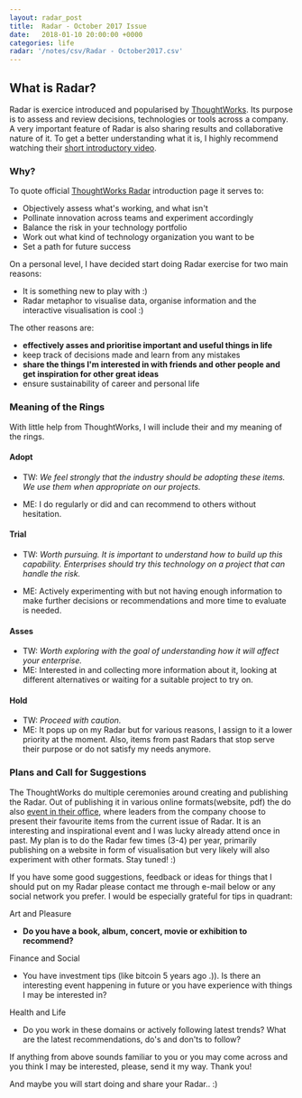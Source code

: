 ```yaml
---
layout: radar_post
title:  Radar - October 2017 Issue
date:   2018-01-10 20:00:00 +0000
categories: life
radar: '/notes/csv/Radar - October2017.csv'
---
```


## What is Radar?

Radar is exercice introduced and popularised by [ThoughtWorks](https://www.thoughtworks.com/).
Its purpose is to assess and review decisions, technologies or tools across a company.
A very important feature of Radar is also sharing results and collaborative nature of it.
To get a better understanding what it is, I highly recommend watching their [short introductory video](https://www.thoughtworks.com/radar/byor).


### Why?

To quote official [ThoughtWorks Radar](https://www.thoughtworks.com/radar/byor) introduction page it serves to:

* Objectively assess what's working, and what isn't
* Pollinate innovation across teams and experiment accordingly
* Balance the risk in your technology portfolio
* Work out what kind of technology organization you want to be
* Set a path for future success

On a personal level, I have decided start doing Radar exercise for two main reasons:

* It is something new to play with :)
* Radar metaphor to visualise data, organise information and the interactive visualisation is cool :)

The other reasons are:

- **effectively asses and prioritise important and useful things in life**
- keep track of decisions made and learn from any mistakes
- **share the things I'm interested in with friends and other people and get inspiration for other great ideas**
- ensure sustainability of career and personal life

### Meaning of the Rings

With little help from ThoughtWorks, I will include their and my meaning of the rings.

#### Adopt

- TW: *We feel strongly that the industry should be adopting these items. We use them when appropriate on our projects.*

- ME: I do regularly or did and can recommend to others without hesitation.

#### Trial

- TW: *Worth pursuing. It is important to understand how to build up this capability. Enterprises should try this technology on a project that can handle the risk.*

- ME: Actively experimenting with but not having enough information to make further decisions or recommendations and more time to evaluate is needed.

#### Asses

- TW: *Worth exploring with the goal of understanding how it will affect your enterprise.*
- ME: Interested in and collecting more information about it, looking at different alternatives or waiting for a suitable project to try on.

#### Hold

- TW: *Proceed with caution.*
- ME: It pops up on my Radar but for various reasons, I assign to it a lower priority at the moment. Also, items from past Radars that stop serve their purpose or do not satisfy my needs anymore.

### Plans and Call for Suggestions

The ThoughtWorks do multiple ceremonies around creating and publishing the Radar.
Out of publishing it in various online formats(website, pdf) the do also [event in their office](https://info.thoughtworks.com/techradar-london17.html),
where leaders from the company choose to present their favourite items from the current issue of Radar.
It is an interesting and inspirational event and I was lucky already attend once in past.
My plan is to do the Radar few times (3-4) per year, primarily publishing on a website in form of visualisation
but very likely will also experiment with other formats. Stay tuned! :)

If you have some good suggestions, feedback or ideas for things that I should put on my Radar please contact me through e-mail below or any social network you prefer.
I would be especially grateful for tips in quadrant:

Art and Pleasure

 - **Do you have a book, album, concert, movie or exhibition to recommend?**

Finance and Social

 -  You have investment tips (like bitcoin 5 years ago .)). Is there an interesting event happening in future or you have experience with things I may be interested in?

Health and Life

 - Do you work in these domains or actively following latest trends? What are the latest recommendations, do's and don'ts to follow?


If anything from above sounds familiar to you or you may come across and you think I may be interested, please, send it my way. Thank you!

And maybe you will start doing and share your Radar.. :)
